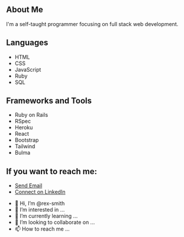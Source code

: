 <h2>About Me</h2>
<p>I'm a self-taught programmer focusing on full stack web development.</p>

<h2>Languages</h2>
<ul>
  <li>HTML</li>
  <li>CSS</li>
  <li>JavaScript</li>
  <li>Ruby</li>
  <li>SQL</li>
</ul>

<h2>Frameworks and Tools</h2>
<ul>
  <li>Ruby on Rails</li>
  <li>RSpec</li>
  <li>Heroku</li>
  <li>React</li>
  <li>Bootstrap</li>
  <li>Tailwind</li>
  <li>Bulma</li>
</ul>

<h2>If you want to reach me:</h2>
<ul>
  <li><a href = "mailto: rex.smith17@gamil.com">Send Email</a></li>
  <li><a href = "https://www.linkedin.com/in/rex-smith/">Connect on LinkedIn</a></li>
</ul>




- 👋 Hi, I’m @rex-smith
- 👀 I’m interested in ...
- 🌱 I’m currently learning ...
- 💞️ I’m looking to collaborate on ...
- 📫 How to reach me ...
